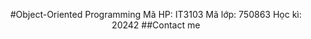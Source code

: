 <p align="center">
<link href="https://cdn.jsdelivr.net/npm/remixicon@4.5.0/fonts/remixicon.css" rel="stylesheet" />
#Object-Oriented Programming
Mã HP: IT3103
Mã lớp: 750863
Học kì: 20242
##Contact me
<a href="https://www.facebook.com/0221.hthanggg"><i class="ri-facebook-fill"></i></a>
<a href="https://www.instagram.com/0221.hthanggg/"><i class="ri-instagram-line"></i></a><br>
